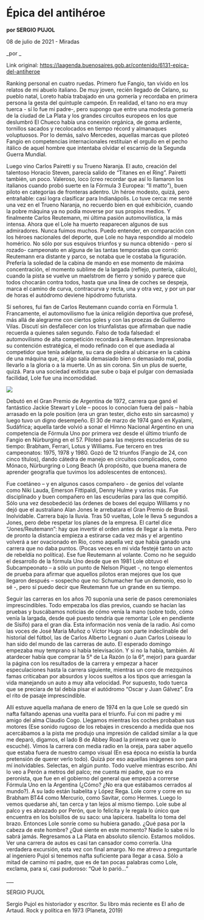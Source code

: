 # Épica del antihéroe

**por SERGIO PUJOL**

08 de julio de 2021 - Miradas

_por _

Link original: https://laagenda.buenosaires.gob.ar/contenido/6131-epica-del-antiheroe



Ranking personal en cuatro ruedas. Primero fue Fangio, tan vívido en los relatos de mi abuelo italiano. De muy joven, recién llegado de Celano, su pueblo natal, Loreto había trabajado en una gomería y recordaba en primera persona la gesta del quíntuple campeón. En realidad, el tano no era muy tuerca - sí lo fue mi padre-, pero supongo que entre una modesta gomería de la ciudad de La Plata y los grandes circuitos europeos en los que deslumbró El Chueco había una conexión orgánica, de goma ardiente, tornillos sacados y recolocados en tiempo récord y almanaques voluptuosos. Por lo demás, salvo Mercedes, aquellas marcas que piloteó Fangio en competencias internacionales restituían el orgullo en el pecho itálico de aquel hombre que intentaba olvidar el escarnio de la Segunda Guerra Mundial.




Luego vino Carlos Pairetti y su Trueno Naranja. El auto, creación del talentoso Horacio Steven, parecía salido de “Titanes en el Ring”. Pairetti también, un poco. Valeroso, loco (creo recordar que así lo llamaron los italianos cuando probó suerte en la Fórmula 3 Europea: “Il matto”), buen piloto en categorías de fronteras adentro. Un héroe modesto, quizá, pero entrañable: casi logra clasificar para Indianápolis. Lo tuve cerca: me senté una vez en el Trueno Naranja, no recuerdo bien en qué exhibición, cuando la pobre máquina ya no podía moverse por sus propios medios. Y finalmente Carlos Reutemann, mi última pasión automovilística, la más intensa. Ahora que el Lole ha muerto reaparecen algunos de sus admiradores. Nunca fuimos muchos. Puedo entender, en comparación con los héroes nacionales del deporte, que Lole no haya respondido al modelo homérico. No sólo por sus esquivos triunfos y su nunca obtenido - pero sí rozado- campeonato en alguna de las tantas temporadas que corrió: Reutemann era distante y parco, se notaba que le costaba la figuración. Prefería la soledad de la cabina de mando en ese momento de máxima concentración, el momento sublime de la largada (reflejo, puntería, cálculo), cuando la pista se vuelve un maelstrom de fierro y sonido y parece que todos chocarán contra todos, hasta que una línea de coches se despeja, marca el camino de curva, contracurva y recta, una y otra vez, y por un par de horas el autódromo deviene hipódromo futurista.




Sí señores, fui fan de Carlos Reutemann cuando corría en Fórmula 1. Francamente, el automovilismo fue la única religión deportiva que profesé, más allá de alegrarme con ciertos goles y con las proezas de Guillermo Vilas. Discutí sin desfallecer con los triunfalistas que afirmaban que nadie recuerda a quienes salen segundo. Falso de toda falsedad: el automovilismo de alta competición recordará a Reutemann. Impresionaba su contención estratégica, el modo refinado con el que asediada al competidor que tenía adelante, su cara de piedra al ubicarse en la cabina de una máquina que, si algo salía demasiado bien o demasiado mal, podía llevarlo a la gloria o a la muerte. Un as sin corona. Sin un plus de suerte, quizá. Para una sociedad exitista que sube o baja el pulgar con demasiada facilidad, Lole fue una incomodidad.




[![](https://img.youtube.com/vi/59oWoDCzacw/0.jpg)](https://www.youtube.com/watch?v=59oWoDCzacw)




Debutó en el Gran Premio de Argentina de 1972, carrera que ganó el fantástico Jackie Stewart y Lole – pocos lo conocían fuera del país – había arrasado en la pole position (era un gran tester, dicho esto sin sarcasmo) y luego tuvo un digno desempeño. El 30 de marzo de 1974 ganó en Kyalami, Sudáfrica; aquella tarde volvió a sonar el Himno Nacional Argentino en una competencia de Fórmula Uno por primera vez desde el último triunfo de Fangio en Nürburging en el 57. Piloteó para las mejores escuderías de su tiempo: Brabham, Ferrari, Lotus y Williams. Fue tercero en tres campeonatos: 1975, 1978 y 1980. Gozó de 12 triunfos (Fangio de 24, con cinco títulos), dando cátedra de manejo en circuitos complicados, como Mónaco, Nürburgring o Long Beach (A propósito, que buena manera de aprender geografía que tuvimos los adolescentes de entonces).




Fue coetáneo – y en algunos casos compañero - de genios del volante como Niki Lauda, Emerson Fittipaldi, Denny Hulme y varios más. Fue disciplinado y buen compañero en las escuderías para las que compitió. Sólo una vez desobedeció las órdenes de boxes del equipo Williams y no dejó que el australiano Alan Jones le arrebatara el Gran Premio de Brasil. Inolvidable. Carrera bajo la lluvia. Tras 50 vueltas, Lole le lleva 5 segundos a Jones, pero debe respetar los planes de la empresa. El cartel dice “Jones/Reutemann”: hay que invertir el orden antes de llegar a la meta. Pero de pronto la distancia empieza a estirarse cada vez más y el argentino volverá a ser ovacionado en Rio, como aquella vez que había ganado una carrera que no daba puntos. (Pocas veces en mi vida festejé tanto un acto de rebeldía no política). Ese fue Reutemann al volante. Como no he seguido el desarrollo de la fórmula Uno desde que en 1981 Lole obtuvo el Subcampeonato – a sólo un punto de Nelson Piquet -, no tengo elementos de prueba para afirmar que aquellos pilotos eran mejores que los que llegaron después – sospecho que no: Schumacher fue un demonio, eso lo sé -, pero sí puedo decir que Reutemann fue un grande en su tiempo.




Seguir las carreras en los años 70 suponía una serie de pasos ceremoniales imprescindibles. Todo empezaba los días previos, cuando se hacían las pruebas y buscábamos noticias de cómo venía la mano (sobre todo, cómo venía la largada, desde qué puesto tendría que remontar Lole en pendiente de Sísifo) para el gran día. Esta información nos venía de la radio. Así como las voces de José María Muñoz o Víctor Hugo son parte indeclinable del historial del fútbol, las de Carlos Alberto Legnani o Juan Carlos Loiseau lo han sido del mundo de las carreras de auto. El esperado domingo empezaba muy temprano si había televisación. Y si no la había, también. Al atardecer había que comprar la 5° de La Razón (o la 6°, mejor) para guardar la página con los resultados de la carrera y empezar a hacer especulaciones hasta la carrera siguiente, mientras un coro de mezquinos famas criticaban por absurdos y locos sueltos a los tipos que arriesgan la vida manejando un auto a muy alta velocidad. Por supuesto, todo tuerca que se preciara de tal debía pisar el autódromo “Oscar y Juan Gálvez”. Era el rito de pasaje imprescindible.




Allí estuve aquella mañana de enero de 1974 en la que Lole se quedó sin nafta faltando apenas una vuelta para el triunfo. Fui con mi padre y mi amigo del alma Claudio Cogo. Llegamos mientras los coches probaban sus motores (Ese sonido rugoso de los rebajes in crescendo a medida que nos acercábamos a la pista me produjo una impresión de calidad similar a la que me deparó, digamos, el lado B de Abbey Road la primera vez que lo escuché). Vimos la carrera con media radio en la oreja, para saber aquello que estaba fuera de nuestro campo visual (En esa época no existía la burda pretensión de querer verlo todo). Quizá por eso aquellas imágenes son para mí inolvidables. Selectas, en algún punto. Todo vuelve mientras escribo. Ahí lo veo a Perón a metros del palco; me cuenta mi padre, que no era peronista, que fue en el gobierno del general que empezó a correrse Fórmula Uno en la Argentina (¿Cómo? ¿No era que estábamos cerrados al mundo?). A su lado están Isabelita y López Rega. Lole corre y corre en su Brabham BT44 como Mercurio, como Savitar, como Hermes. Luego lo vemos quedarse ahí, tan cerca y tan lejos al mismo tiempo. Lole sube al palco y es abrazado por Perón, que lo felicita y le regala lo único que encuentra en los bolsillos de su saco: una lapicera. Isabelita lo toma del brazo. Entonces Lole sonríe como su hubiera ganado. ¿Qué pasa por la cabeza de este hombre? ¿Qué siente en este momento? Nadie lo sabe ni lo sabrá jamás. Regresamos a La Plata en absoluto silencio. Estamos molidos. Ver una carrera de autos es casi tan cansador como correrla. Una verdadera excursión, esta vez con final amargo. No me atrevo a preguntarle al ingeniero Pujol si tenemos nafta suficiente para llegar a casa. Sólo a mitad de camino mi padre, que es de tan pocas palabras como Lole, exclama, para sí, casi pudoroso: “Qué lo parió…”




\_\_\_




SERGIO PUJOL




Sergio Pujol es historiador y escritor. Su libro más reciente es El año de Artaud. Rock y política en 1973 (Planeta, 2019)



